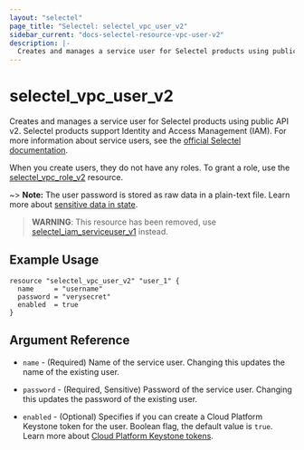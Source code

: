 ```yaml
---
layout: "selectel"
page_title: "Selectel: selectel_vpc_user_v2"
sidebar_current: "docs-selectel-resource-vpc-user-v2"
description: |-
  Creates and manages a service user for Selectel products using public API v2.
---
```


# selectel\_vpc\_user_v2

Creates and manages a service user for Selectel products using public API v2. Selectel products support Identity and Access Management (IAM). For more information about service users, see the [official Selectel documentation](https://docs.selectel.ru/control-panel-actions/users-and-roles/user-types-and-roles/).

When you create users, they do not have any roles. To grant a role, use the [selectel_vpc_role_v2](https://registry.terraform.io/providers/selectel/selectel/latest/docs/resources/vpc_role_v2) resource.

~> **Note:** The user password is stored as raw data in a plain-text file. Learn more about [sensitive data in
state](https://developer.hashicorp.com/terraform/language/state/sensitive-data).

> **WARNING**: This resource has been removed, use [selectel_iam_serviceuser_v1](https://registry.terraform.io/providers/selectel/selectel/latest/docs/resources/iam_serviceuser_v1) instead.

## Example Usage

```hcl
resource "selectel_vpc_user_v2" "user_1" {
  name     = "username"
  password = "verysecret"
  enabled  = true
}
```

## Argument Reference

* `name` - (Required) Name of the service user. Changing this updates the name of the existing user.

* `password` - (Required, Sensitive) Password of the service user. Changing this updates the password of the existing user.

* `enabled` - (Optional) Specifies if you can create a Cloud Platform Keystone token for the user. Boolean flag, the default value is `true`. Learn more about [Cloud Platform Keystone tokens](https://developers.selectel.ru/docs/control-panel/authorization/).
